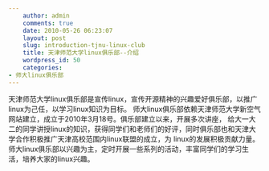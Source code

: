 ```yaml
---
    author: admin
    comments: true
    date: 2010-05-26 06:23:07
    layout: post
    slug: introduction-tjnu-linux-club
    title: 天津师范大学linux俱乐部--介绍
    wordpress_id: 50
    categories:
- 师大linux俱乐部
---
```


天津师范大学linux俱乐部是宣传linux，宣传开源精神的兴趣爱好俱乐部，以推广linux为己任，以学习linux知识为目标。
师大linux俱乐部依赖天津师范大学新空气网站建立，成立于2010年3月18号。俱乐部建立以来，开展多次讲座，
给大一大二的同学讲授linux的知识，获得同学们和老师们的好评，同时俱乐部也和天津大学合作积极推广天津高校范围内linux联盟的成立，为
    linux的发展积极贡献力量。 师大linux俱乐部以兴趣为主，定时开展一些系列的活动，丰富同学们的学习生活，培养大家的linux兴趣。


